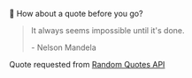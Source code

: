 📣 How about a quote before you go?

> It always seems impossible until it's done.
>
> <p>- Nelson Mandela</p>

Quote requested from [Random Quotes API](https://github.com/lukePeavey/quotable)
